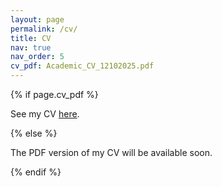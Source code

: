 ```yaml
---
layout: page
permalink: /cv/
title: CV
nav: true
nav_order: 5
cv_pdf: Academic_CV_12102025.pdf
---
```

{% if page.cv_pdf %}
<p>See my CV <a href="{{ page.cv_pdf | prepend: 'assets/pdf/' | relative_url }}" target="_blank" rel="noopener noreferrer">here</a>.</p>
{% else %}
<p>The PDF version of my CV will be available soon.</p>
{% endif %}
